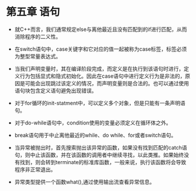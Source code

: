 # 第五章 语句

* 就C++而言，我们通常规定else与离他最近且没有匹配到的if进行匹配，从而消除程序的二义性。
* 在switch语句中，case关键字和它对应的值一起被称为case标签，标签必须为整型常量表达式。
* 当我们声明变量时，其在编译阶段完成，而定义是在执行到该语句时进行，定义行为包括显式和隐式初始化。因此在case语句中进行定义行为是非法的，原因是可能会出现跳过该定义的情况，而声明变量则是合法的。也可以通过使用语句块包含定义语句避免出现错误。
* 对于for循环的init-statment中，可以定义多个对象，但是只能有一条声明语句。
* 对于do-while语句中，condition使用的变量必须定义在循环体之外。

* break语句用于中止离他最近的while、do while、for或者switch语句。
* 当异常被抛出时，首先搜索抛出该异常的函数，如果没有找到匹配的catch语句，则中止该函数，并在该函数的调用者中继续寻找，以此类推。如果始终没有找到，则会转到terminate的标准库函数，一般来说，执行该函数将会导致程序非正常退出。
* 异常类型提供一个函数what(),通过使用输出流查看异常信息。
